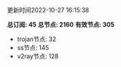 更新时间2022-10-27 16:15:38

**总订阅: 45**
**总节点: 2160**
**有效节点: 305**
- trojan节点: 32
- ss节点: 145
- v2ray节点: 128
